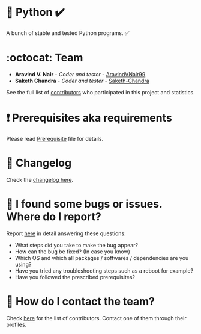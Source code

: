 # :scroll: Python :heavy_check_mark:

A bunch of stable and tested Python programs. :white_check_mark:

# :octocat: Team

* **Aravind V. Nair** - *Coder and tester* - [AravindVNair99](https://github.com/aravindvnair99)
* **Saketh Chandra** - *Coder and tester* - [Saketh-Chandra](https://github.com/Saketh-Chandra)

See the full list of [contributors](https://github.com/aravindvnair99/Python/graphs/contributors) who participated in this project and statistics.

# :heavy_exclamation_mark: Prerequisites aka requirements

Please read [Prerequisite](https://github.com/aravindvnair99/Python/blob/master/Prerequisite.md) file for details.

# :scroll: Changelog

Check the [changelog here](https://github.com/aravindvnair99/Python/commits/master).

# :scroll: I found some bugs or issues. Where do I report?

Report [here](https://github.com/aravindvnair99/Python/issues/new) in detail answering these questions:

* What steps did you take to make the bug appear?
* How can the bug be fixed? (In case you know)
* Which OS and which all packages / softwares / dependencies are you using?
* Have you tried any troubleshooting steps such as a reboot for example?
* Have you followed the prescribed prerequisites?

# :scroll: How do I contact the team?

Check [here](https://github.com/aravindvnair99/Python/graphs/contributors) for the list of contributors. Contact one of them through their profiles.
